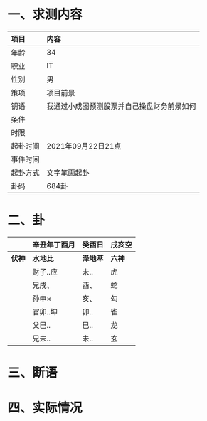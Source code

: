# 一、求测内容
|项目|内容|
|:-|:-|
|年龄|34|
|职业|IT|
|性别|男|
|策项|项目前景|
|钥语|我通过小成图预测股票并自己操盘财务前景如何|
|条件||
|时限||
|起卦时间|2021年09月22日21点|
|事件时间||
|起卦方式|文字笔画起卦|
|卦码|684卦|

# 二、卦
||辛丑年丁酉月|癸酉日|戌亥空|
|:-|:-|:-|:-|
|**伏神**|**水地比**|**泽地萃**|**六神**|
||财子..应|未..|虎|
||兄戌、|酉、|蛇|
||孙申×|亥、|勾|
||官卯..坤|卯..|雀|
||父巳..|巳..|龙|
||兄未..|未..|玄|


# 三、断语

# 四、实际情况